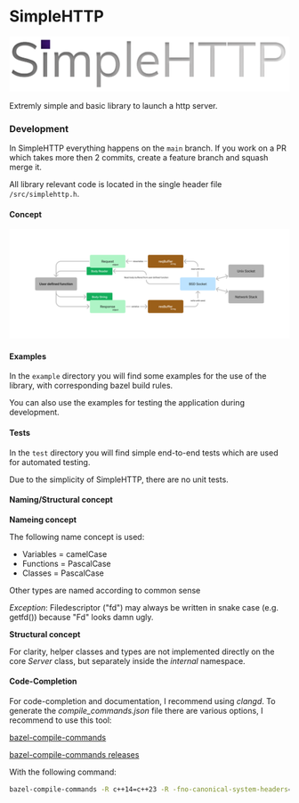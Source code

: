 # SimpleHTTP

![SimpleHTTP Icon](/simplehttp.svg "SimpleHTTP")

Extremly simple and basic library to launch a http server.
 


### Development

In SimpleHTTP everything happens on the `main` branch.
If you work on a PR which takes more then 2 commits, create a feature branch and squash merge it.



All library relevant code is located in the single header file `/src/simplehttp.h`.


#### Concept

![simplehttp flowchart](/flowchart.png)


#### Examples

In the `example` directory you will find some examples for the use of the library, with corresponding bazel build rules.


You can also use the examples for testing the application during development.


#### Tests

In the `test` directory you will find simple end-to-end tests which are used for automated testing.


Due to the simplicity of SimpleHTTP, there are no unit tests.


#### Naming/Structural concept

**Nameing concept**


The following name concept is used:

- Variables = camelCase
- Functions = PascalCase
- Classes   = PascalCase

Other types are named according to common sense


*Exception*: Filedescriptor ("fd") may always be written in snake case (e.g. getfd()) because "Fd" looks damn ugly.


**Structural concept**


For clarity, helper classes and types are not implemented directly on the core *Server* class, but separately inside the *internal* namespace.


#### Code-Completion

For code-completion and documentation, I recommend using *clangd*.
To generate the *compile_commands.json* file there are various options, I recommend to use this tool:

[bazel-compile-commands](https://github.com/kiron1/bazel-compile-commands)

[bazel-compile-commands releases](https://github.com/kiron1/bazel-compile-commands/releases)

With the following command:
```bash
bazel-compile-commands -R c++14=c++23 -R -fno-canonical-system-headers=""
```
